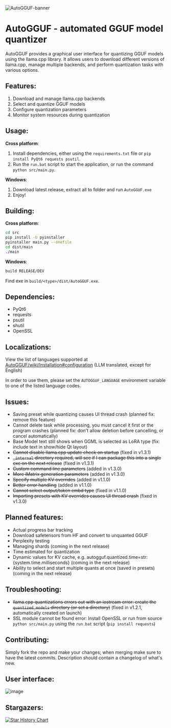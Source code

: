 ![AutoGGUF-banner](https://github.com/user-attachments/assets/0f74b104-0541-46a7-9ac8-4a3fcb74b896)

# AutoGGUF - automated GGUF model quantizer

AutoGGUF provides a graphical user interface for quantizing GGUF models
using the llama.cpp library. It allows users to download different versions of
llama.cpp, manage multiple backends, and perform quantization tasks with various
options.

## Features:
1. Download and manage llama.cpp backends
2. Select and quantize GGUF models
3. Configure quantization parameters
4. Monitor system resources during quantization

## Usage:

**Cross platform**:
  1. Install dependencies, either using the `requirements.txt` file or `pip install PyQt6 requests psutil`.
  2. Run the `run.bat` script to start the application, or run the command `python src/main.py`.

**Windows**:
  1. Download latest release, extract all to folder and run `AutoGGUF.exe`
  2. Enjoy!

## Building:

**Cross platform**:
```bash
cd src
pip install -U pyinstaller
pyinstaller main.py --onefile
cd dist/main
./main
```
**Windows**:
```bash
build RELEASE/DEV
```
Find exe in `build/<type>/dist/AutoGGUF.exe`.

## Dependencies:
- PyQt6
- requests
- psutil
- shutil
- OpenSSL

## Localizations:

View the list of languages supported at [AutoGGUF/wiki/Installation#configuration](https://github.com/leafspark/AutoGGUF/wiki/Installation#configuration) (LLM translated, except for English)

In order to use them, please set the `AUTOGGUF_LANGUAGE` environment variable to one of the listed language codes.

## Issues:
- Saving preset while quantizing causes UI thread crash (planned fix: remove this feature)
- Cannot delete task while processing, you must cancel it first or the program crashes (planned fix: don't allow deletion before cancelling, or cancel automatically)
- Base Model text still shows when GGML is selected as LoRA type (fix: include text in show/hide Qt layout)
- ~~Cannot disable llama.cpp update check on startup~~ (fixed in v1.3.1)
- ~~`_internal` directory required, will see if I can package this into a single exe on the next release~~ (fixed in v1.3.1)
- ~~Custom command line parameters~~ (added in v1.3.0)
- ~~More iMatrix generation parameters~~ (added in v1.3.0)
- ~~Specify multiple KV overrides~~ (added in v1.1.0)
- ~~Better error handling~~ (added in v1.1.0)
- ~~Cannot select output/token embd type~~ (fixed in v1.1.0)
- ~~Importing presets with KV overrides causes UI thread crash~~ (fixed in v1.3.0)

## Planned features:
- Actual progress bar tracking
- Download safetensors from HF and convert to unquanted GGUF
- Perplexity testing
- Managing shards (coming in the next release)
- Time estimated for quantization
- Dynamic values for KV cache, e.g. autogguf.quantized.time=str:{system.time.milliseconds} (coming in the next release)
- Ability to select and start multiple quants at once (saved in presets) (coming in the next release)

## Troubleshooting:
- ~~llama.cpp quantizations errors out with an iostream error: create the `quantized_models` directory (or set a directory)~~ (fixed in v1.2.1, automatically created on launch)
- SSL module cannot be found error: Install OpenSSL or run from source `python src/main.py` using the `run.bat` script (`pip install requests`)

## Contributing:
Simply fork the repo and make your changes; when merging make sure to have the latest commits. Description should contain a changelog of what's new.

## User interface:
![image](https://github.com/user-attachments/assets/2660c841-07ba-4c3f-ae3a-e63c7068bdc1)

## Stargazers:
[![Star History Chart](https://api.star-history.com/svg?repos=leafspark/AutoGGUF&type=Date)](https://star-history.com/#leafspark/AutoGGUF&Date)
